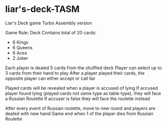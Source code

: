 # liar's-deck-TASM
Liar's Deck game Turbo Assembly version

Game Rule:
Deck Contains total of 20 cards:
- 6 Kings
- 6 Queens
- 6 Aces
- 2 Joker

Each player is dealed 5 cards from the shuffled deck
Player can select up to 3 cards from their hand to play
After a player played their cards, the opposite player can either accept or call liar

Played cards will be revealed when a player is accused of lying
If accused player found lying (played cards not same type as table type), they will face a Russian Roulette
If accuser is false they will face the roulette instead

After every event of Russian roulette, move to new round and players are dealed with new hand
Game end when 1 of the player dies from Russian Roulette
